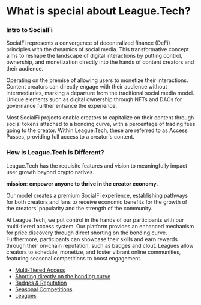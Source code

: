 # What is special about League.Tech?

### **Intro to SocialFi**

SocialFi represents a convergence of decentralized finance (DeFi) principles with the dynamics of social media. This transformative concept aims to reshape the landscape of digital interactions by putting control, ownership, and monetization directly into the hands of content creators and their audience.

Operating on the premise of allowing users to monetize their interactions. Content creators can directly engage with their audience without intermediaries, marking a departure from the traditional social media model. Unique elements such as digital ownership through NFTs and DAOs for governance further enhance the experience.

Most SocialFi projects enable creators to capitalize on their content through social tokens attached to a bonding curve, with a percentage of trading fees going to the creator. Within League.Tech, these are referred to as Access Passes, providing full access to a creator's content.

### **How is League.Tech is Different?**

League.Tech has the requisite features and vision to meaningfully impact user growth beyond crypto natives.&#x20;

**mission**: **empower anyone to thrive in the creator economy.**

Our model creates a premium SocialFi experience, establishing pathways for both creators and fans to receive economic benefits for the growth of the creators’ popularity and the strength of the community.

At League.Tech, we put control in the hands of our participants with our multi-tiered access system. Our platform provides an enhanced mechanism for price discovery through direct shorting on the bonding curve. Furthermore, participants can showcase their skills and earn rewards through their on-chain reputation, such as badges and clout. Leagues allow creators to schedule, monetize, and foster vibrant online communities, featuring seasonal competitions to boost engagement.

* [Multi-Tiered Access ](multi-tiered-access.md)
* [Shorting directly on the bonding curve ](shorting.md)
* [Badges & Reputation](badges-and-reputation.md)
* [Seasonal Competitions](seasonal-competitions.md)
* [Leagues](leagues-future.md)

